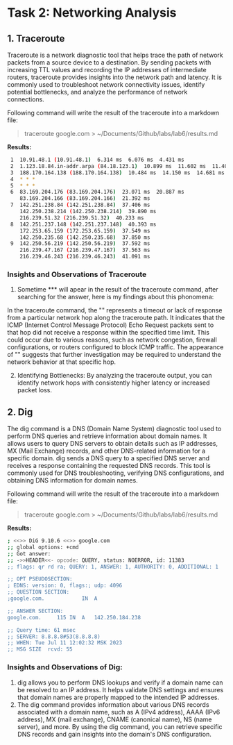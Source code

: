 # Task 2: Networking Analysis

## 1. Traceroute


Traceroute is a network diagnostic tool that helps trace the path of network packets from a source device to a destination. By sending packets with increasing TTL values and recording the IP addresses of intermediate routers, traceroute provides insights into the network path and latency. It is commonly used to troubleshoot network connectivity issues, identify potential bottlenecks, and analyze the performance of network connections.

Following command will write the result of the traceroute into a markdown file:

> traceroute google.com > ~/Documents/Github/labs/lab6/results.md

**Results:**

``` sh
 1  10.91.48.1 (10.91.48.1)  6.314 ms  6.076 ms  4.431 ms
 2  1.123.18.84.in-addr.arpa (84.18.123.1)  10.899 ms  11.602 ms  11.400 ms
 3  188.170.164.138 (188.170.164.138)  10.484 ms  14.150 ms  14.681 ms
 4  * * *
 5  * * *
 6  83.169.204.176 (83.169.204.176)  23.071 ms  20.887 ms
    83.169.204.166 (83.169.204.166)  21.392 ms
 7  142.251.238.84 (142.251.238.84)  37.406 ms
    142.250.238.214 (142.250.238.214)  39.890 ms
    216.239.51.32 (216.239.51.32)  40.233 ms
 8  142.251.237.148 (142.251.237.148)  40.393 ms
    172.253.65.159 (172.253.65.159)  37.549 ms
    142.250.235.68 (142.250.235.68)  37.850 ms
 9  142.250.56.219 (142.250.56.219)  37.592 ms
    216.239.47.167 (216.239.47.167)  37.563 ms
    216.239.46.243 (216.239.46.243)  41.091 ms
```

### Insights and Observations of Traceroute
1. Sometime *** will apear in the result of the traceroute command, after searching for the answer, here is my findings about this phonomena:

In the traceroute command, the "" represents a timeout or lack of response from a particular network hop along the traceroute path. It indicates that the ICMP (Internet Control Message Protocol) Echo Request packets sent to that hop did not receive a response within the specified time limit. This could occur due to various reasons, such as network congestion, firewall configurations, or routers configured to block ICMP traffic. The appearance of "" suggests that further investigation may be required to understand the network behavior at that specific hop. 

2. Identifying Bottlenecks: By analyzing the traceroute output, you can identify network hops with consistently higher latency or increased packet loss.

## 2. Dig

The dig command is a DNS (Domain Name System) diagnostic tool used to perform DNS queries and retrieve information about domain names. It allows users to query DNS servers to obtain details such as IP addresses, MX (Mail Exchange) records, and other DNS-related information for a specific domain. dig sends a DNS query to a specified DNS server and receives a response containing the requested DNS records. This tool is commonly used for DNS troubleshooting, verifying DNS configurations, and obtaining DNS information for domain names.

Following command will write the result of the traceroute into a markdown file:

> traceroute google.com > ~/Documents/Github/labs/lab6/results.md

**Results:**
``` sh 
; <<>> DiG 9.10.6 <<>> google.com
;; global options: +cmd
;; Got answer:
;; ->>HEADER<<- opcode: QUERY, status: NOERROR, id: 11383
;; flags: qr rd ra; QUERY: 1, ANSWER: 1, AUTHORITY: 0, ADDITIONAL: 1

;; OPT PSEUDOSECTION:
; EDNS: version: 0, flags:; udp: 4096
;; QUESTION SECTION:
;google.com.			IN	A

;; ANSWER SECTION:
google.com.		115	IN	A	142.250.184.238

;; Query time: 61 msec
;; SERVER: 8.8.8.8#53(8.8.8.8)
;; WHEN: Tue Jul 11 12:02:32 MSK 2023
;; MSG SIZE  rcvd: 55
```

### Insights and Observations of Dig:
1. dig allows you to perform DNS lookups and verify if a domain name can be resolved to an IP address. It helps validate DNS settings and ensures that domain names are properly mapped to the intended IP addresses. 
2. The dig command provides information about various DNS records associated with a domain name, such as A (IPv4 address), AAAA (IPv6 address), MX (mail exchange), CNAME (canonical name), NS (name server), and more. By using the dig command, you can retrieve specific DNS records and gain insights into the domain's DNS configuration.
